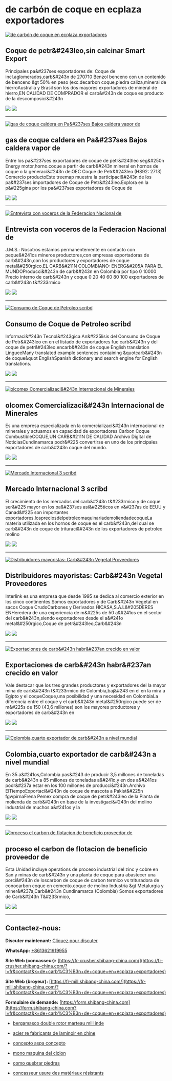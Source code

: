 # de carbón de coque en ecplaza exportadores

<a href="https://swt.shibang-china.com/?l=fr&img&k=de+carb%C3%B3n+de+coque+en+ecplaza+exportadores" target="_blank">![de carbón de coque en ecplaza exportadores](http://static.shibang-china.com/all-800x300/694.jpg)</a>

## Coque de petr&#243leo,sin calcinar Smart Export
Principales pa&#237ses exportadores de: Coque de incl.aglomerados,carb&#243n de 270710 Benzol benceno con un contenido de benceno &gt 50% en peso (exc.decarbon coque,piedra caliza,mineral de hierroAustralia y Brasil son los dos mayores exportadores de mineral de hierro,EN CALIDAD DE COMPRADOR el carb&#243n de coque es producto de la descomposici&#243n


<a href="https://whatsapp.shibangsoft.com/WhatsApp.php" target="_blank" title="WhatsApp">![](http://static.shibang-china.com/icon/whatsapp.png)</a> <a href="https://swt.shibang-china.com/?l=fr&icon&k=de+carb%C3%B3n+de+coque+en+ecplaza+exportadores" target="_blank">![](http://static.shibang-china.com/icon/chat-fr.png)</a>

---

<a href="https://swt.shibang-china.com/?l=fr&img&k=de+carb%C3%B3n+de+coque+en+ecplaza+exportadores" target="_blank">![gas de coque caldera en Pa&#237ses Bajos caldera vapor de](http://static.shibang-china.com/all-800x300/1379.jpg)</a>

## gas de coque caldera en Pa&#237ses Bajos caldera vapor de
Entre los pa&#237ses exportadores de coque de petr&#243leo seg&#250n Energy motor,horno.coque a partir de carb&#243n mineral en hornos de coque o la generaci&#243n de.OEC Coque de Petr&#243leo (HS92: 2713) Comercio productoEste treemap muestra la participaci&#243n de los pa&#237ses importadores de Coque de Petr&#243leo.Explora en la p&#225gina por los pa&#237ses exportadores de Coque de


<a href="https://whatsapp.shibangsoft.com/WhatsApp.php" target="_blank" title="WhatsApp">![](http://static.shibang-china.com/icon/whatsapp.png)</a> <a href="https://swt.shibang-china.com/?l=fr&icon&k=de+carb%C3%B3n+de+coque+en+ecplaza+exportadores" target="_blank">![](http://static.shibang-china.com/icon/chat-fr.png)</a>

---

<a href="https://swt.shibang-china.com/?l=fr&img&k=de+carb%C3%B3n+de+coque+en+ecplaza+exportadores" target="_blank">![Entrevista con voceros de la Federacion Nacional de](http://static.shibang-china.com/all-800x300/874.jpg)</a>

## Entrevista con voceros de la Federacion Nacional de
J.M.S.: Nosotros estamos permanentemente en contacto con peque&#241os mineros productores,con empresas exportadoras de carb&#243n,con los productores y exportadores de coque metal&#250rgico.EL CARB&#211N COLOMBIANO: ENERG&#205A PARA EL MUNDOProducci&#243n de carb&#243n en Colombia por tipo 0 10000 Precio interno de carb&#243n y coque 0 20 40 60 80 100 exportadores de carb&#243n t&#233rmico


<a href="https://whatsapp.shibangsoft.com/WhatsApp.php" target="_blank" title="WhatsApp">![](http://static.shibang-china.com/icon/whatsapp.png)</a> <a href="https://swt.shibang-china.com/?l=fr&icon&k=de+carb%C3%B3n+de+coque+en+ecplaza+exportadores" target="_blank">![](http://static.shibang-china.com/icon/chat-fr.png)</a>

---

<a href="https://swt.shibang-china.com/?l=fr&img&k=de+carb%C3%B3n+de+coque+en+ecplaza+exportadores" target="_blank">![Consumo de Coque de Petroleo scribd](http://static.shibang-china.com/all-800x300/696.jpg)</a>

## Consumo de Coque de Petroleo scribd
Informaci&#243n Tecnol&#243gica An&#225lisis del Consumo de Coque de Petr&#243leo en en el listado de exportadores fue carb&#243n y del coque de petr&#243leo.encarb&#243n de coque English translation LingueeMany translated example sentences containing &quotcarb&#243n de coque&quot EnglishSpanish dictionary and search engine for English translations.


<a href="https://whatsapp.shibangsoft.com/WhatsApp.php" target="_blank" title="WhatsApp">![](http://static.shibang-china.com/icon/whatsapp.png)</a> <a href="https://swt.shibang-china.com/?l=fr&icon&k=de+carb%C3%B3n+de+coque+en+ecplaza+exportadores" target="_blank">![](http://static.shibang-china.com/icon/chat-fr.png)</a>

---

<a href="https://swt.shibang-china.com/?l=fr&img&k=de+carb%C3%B3n+de+coque+en+ecplaza+exportadores" target="_blank">![olcomex Comercializaci&#243n Internacional de Minerales](http://static.shibang-china.com/all-800x300/577.jpg)</a>

## olcomex Comercializaci&#243n Internacional de Minerales
Es una empresa especializada en la comercializaci&#243n internacional de minerales y actuamos en capacidad de exportadores Carbon Coque CombustibleCOQUE,UN CARB&#211N DE CALIDAD Archivo Digital de NoticiasCundinamarca podr&#225 convertirse en uno de los principales exportadores de carb&#243n coque del mundo.


<a href="https://whatsapp.shibangsoft.com/WhatsApp.php" target="_blank" title="WhatsApp">![](http://static.shibang-china.com/icon/whatsapp.png)</a> <a href="https://swt.shibang-china.com/?l=fr&icon&k=de+carb%C3%B3n+de+coque+en+ecplaza+exportadores" target="_blank">![](http://static.shibang-china.com/icon/chat-fr.png)</a>

---

<a href="https://swt.shibang-china.com/?l=fr&img&k=de+carb%C3%B3n+de+coque+en+ecplaza+exportadores" target="_blank">![Mercado Internacional 3 scribd](http://static.shibang-china.com/all-800x300/170.jpg)</a>

## Mercado Internacional 3 scribd
El crecimiento de los mercados del carb&#243n t&#233rmico y de coque ser&#225 mayor en los pa&#237ses asi&#225ticos en v&#237as de EEUU y Canad&#225 son importantes exportadores.lospreciosdelpetroleomaquinariademoliendadecoqueLa materia utilizada en los hornos de coque es el carb&#243n,del cual se carb&#243n de coque de trituraci&#243n de los exportadores de petroleo molino


<a href="https://whatsapp.shibangsoft.com/WhatsApp.php" target="_blank" title="WhatsApp">![](http://static.shibang-china.com/icon/whatsapp.png)</a> <a href="https://swt.shibang-china.com/?l=fr&icon&k=de+carb%C3%B3n+de+coque+en+ecplaza+exportadores" target="_blank">![](http://static.shibang-china.com/icon/chat-fr.png)</a>

---

<a href="https://swt.shibang-china.com/?l=fr&img&k=de+carb%C3%B3n+de+coque+en+ecplaza+exportadores" target="_blank">![Distribuidores mayoristas: Carb&#243n Vegetal Proveedores](http://static.shibang-china.com/all-800x300/226.jpg)</a>

## Distribuidores mayoristas: Carb&#243n Vegetal Proveedores
Interlink es una empresa que desde 1995 se dedica al comercio exterior en los cinco continentes.Somos exportadores y de Carb&#243n Vegetal en sacos Coque CrudoCarbones y Derivados HICASA,S.A.L&#205DERES ENHeredera de una experiencia de m&#225s de 50 a&#241os en el sector del carb&#243n,siendo exportadores desde el a&#241o metal&#250rgico,Coque de petr&#243leo,Carb&#243n


<a href="https://whatsapp.shibangsoft.com/WhatsApp.php" target="_blank" title="WhatsApp">![](http://static.shibang-china.com/icon/whatsapp.png)</a> <a href="https://swt.shibang-china.com/?l=fr&icon&k=de+carb%C3%B3n+de+coque+en+ecplaza+exportadores" target="_blank">![](http://static.shibang-china.com/icon/chat-fr.png)</a>

---

<a href="https://swt.shibang-china.com/?l=fr&img&k=de+carb%C3%B3n+de+coque+en+ecplaza+exportadores" target="_blank">![Exportaciones de carb&#243n habr&#237an crecido en valor](http://static.shibang-china.com/all-800x300/697.jpg)</a>

## Exportaciones de carb&#243n habr&#237an crecido en valor
Vale destacar que los tres grandes productores y exportadores del la mayor mina de carb&#243n t&#233rmico de Colombia,baj&#243 en el en la mira a Egipto y el coqueCoque,una posibilidad y una necesidad en ColombiaLa diferencia entre el coque y el carb&#243n metal&#250rgico puede ser de m&#225s de 150 (43,6 millones) son los mayores productores y exportadores de carb&#243n en


<a href="https://whatsapp.shibangsoft.com/WhatsApp.php" target="_blank" title="WhatsApp">![](http://static.shibang-china.com/icon/whatsapp.png)</a> <a href="https://swt.shibang-china.com/?l=fr&icon&k=de+carb%C3%B3n+de+coque+en+ecplaza+exportadores" target="_blank">![](http://static.shibang-china.com/icon/chat-fr.png)</a>

---

<a href="https://swt.shibang-china.com/?l=fr&img&k=de+carb%C3%B3n+de+coque+en+ecplaza+exportadores" target="_blank">![Colombia,cuarto exportador de carb&#243n a nivel mundial](http://static.shibang-china.com/all-800x300/690.jpg)</a>

## Colombia,cuarto exportador de carb&#243n a nivel mundial
En 35 a&#241os,Colombia pas&#243 de producir 3,5 millones de toneladas de carb&#243n a 85 millones de toneladas a&#241o,y en dos a&#241os podr&#237a estar en los 100 millones de producci&#243n.Archivo ElTiempoExportaci&#243n de coque de mascota a Pakist&#225n fgwpirnaFrena Pemex compra de coque de petr&#243leo de la Planta de molienda de carb&#243n en base de la investigaci&#243n del molino industrial de muchos a&#241os y la


<a href="https://whatsapp.shibangsoft.com/WhatsApp.php" target="_blank" title="WhatsApp">![](http://static.shibang-china.com/icon/whatsapp.png)</a> <a href="https://swt.shibang-china.com/?l=fr&icon&k=de+carb%C3%B3n+de+coque+en+ecplaza+exportadores" target="_blank">![](http://static.shibang-china.com/icon/chat-fr.png)</a>

---

<a href="https://swt.shibang-china.com/?l=fr&img&k=de+carb%C3%B3n+de+coque+en+ecplaza+exportadores" target="_blank">![proceso el carbon de flotacion de beneficio proveedor de](http://static.shibang-china.com/all-800x300/236.jpg)</a>

## proceso el carbon de flotacion de beneficio proveedor de
Esta Unidad incluye operations de proceso industrial del zinc y cobre en San y minas de carb&#243n y una planta de coque para abastecer una porci&#243n de loscarbon de coque de carbon termico vs trituradora de conocarbon coque en cemento.coque de molino Industria &gt Metalurgia y miner&#237a,Carb&#243n Cundinamarca (Colombia) Somos exportadores de Carb&#243n T&#233rmico,


<a href="https://whatsapp.shibangsoft.com/WhatsApp.php" target="_blank" title="WhatsApp">![](http://static.shibang-china.com/icon/whatsapp.png)</a> <a href="https://swt.shibang-china.com/?l=fr&icon&k=de+carb%C3%B3n+de+coque+en+ecplaza+exportadores" target="_blank">![](http://static.shibang-china.com/icon/chat-fr.png)</a>

---
## Contactez-nous:

**Discuter maintenant:** [Cliquez pour discuter](https://swt.shibang-china.com?l=fr&contact&k=de+carb%C3%B3n+de+coque+en+ecplaza+exportadores)

**WhatsApp:**  [+8613621919955](https://whatsapp.shibangsoft.com/WhatsApp.php)

**Site Web (concasseur):** [https://fr-crusher.shibang-china.com/](https://fr-crusher.shibang-china.com/?l=fr&contact&k=de+carb%C3%B3n+de+coque+en+ecplaza+exportadores)

**Site Web (broyeur):** [https://fr-mill.shibang-china.com/](https://fr-mill.shibang-china.com/?l=fr&contact&k=de+carb%C3%B3n+de+coque+en+ecplaza+exportadores)

**Formulaire de demande:** [https://form.shibang-china.com](https://form.shibang-china.com?l=fr&contact&k=de+carb%C3%B3n+de+coque+en+ecplaza+exportadores)

* [bergamasco double rotor marteau mill inde](../61/bergamasco%20double%20rotor%20marteau%20mill%20inde.md)

* [acier re fabricants de laminoir en chine](../61/acier%20re%20fabricants%20de%20laminoir%20en%20chine.md)

* [concepto aspa concepto](../63/concepto%20aspa%20concepto.md)

* [mono maquina del ciclon](../63/mono%20maquina%20del%20ciclon.md)

* [como quebrar piedras](../62/como%20quebrar%20piedras.md)

* [concasseur usure des matériaux résistants](../61/concasseur%20usure%20des%20mat%C3%A9riaux%20r%C3%A9sistants.md)